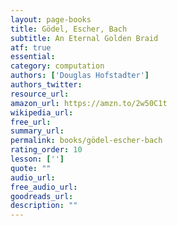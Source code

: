 ```yaml
---
layout: page-books
title: Gödel, Escher, Bach
subtitle: An Eternal Golden Braid
atf: true
essential: 
category: computation
authors: ['Douglas Hofstadter']
authors_twitter: 
resource_url: 
amazon_url: https://amzn.to/2w50C1t
wikipedia_url: 
free_url: 
summary_url: 
permalink: books/gödel-escher-bach
rating_order: 10
lesson: ['']
quote: ""
audio_url: 
free_audio_url: 
goodreads_url: 
description: ""
---
```

